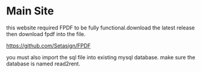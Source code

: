 # Main Site

this website required FPDF to be fully functional.download the latest release then download fpdf into the file.

https://github.com/Setasign/FPDF

you must also import the sql file into existing mysql database. make sure the database is named read2rent.
